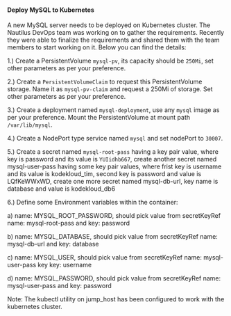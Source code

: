 #### Deploy MySQL to Kubernetes

A new MySQL server needs to be deployed on Kubernetes cluster. The Nautilus DevOps team was working on to gather the requirements. Recently they were able to finalize the requirements and shared them with the team members to start working on it. Below you can find the details:

1.) Create a PersistentVolume `mysql-pv`, its capacity should be `250Mi`, set other parameters as per your preference.

2.) Create a `PersistentVolumeClaim` to request this PersistentVolume storage. Name it as `mysql-pv-claim` and request a 250Mi of storage. Set other parameters as per your preference.

3.) Create a deployment named `mysql-deployment`, use any `mysql` image as per your preference. Mount the PersistentVolume at mount path `/var/lib/mysql`.

4.) Create a NodePort type service named `mysql` and set nodePort to `30007`.

5.) Create a secret named `mysql-root-pass` having a key pair value, where key is password and its value is `YUIidhb667`, create another secret named mysql-user-pass having some key pair values, where frist key is username and its value is kodekloud_tim, second key is password and value is LQfKeWWxWD, create one more secret named mysql-db-url, key name is database and value is kodekloud_db6

6.) Define some Environment variables within the container:

a) name: MYSQL_ROOT_PASSWORD, should pick value from secretKeyRef name: mysql-root-pass and key: password

b) name: MYSQL_DATABASE, should pick value from secretKeyRef name: mysql-db-url and key: database

c) name: MYSQL_USER, should pick value from secretKeyRef name: mysql-user-pass key key: username

d) name: MYSQL_PASSWORD, should pick value from secretKeyRef name: mysql-user-pass and key: password

Note: The kubectl utility on jump_host has been configured to work with the kubernetes cluster.
